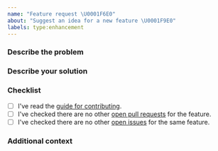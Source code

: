 ```yaml
---
name: "Feature request \U0001F6E0"
about: "Suggest an idea for a new feature \U0001F9E0"
labels: type:enhancement
---
```


### Describe the problem
<!-- Please enter a clear and concise description of what problem your feature solves. -->

### Describe your solution
<!-- Please enter a clear and concise description of how you would like the new feature to work. -->

### Checklist
<!-- Please check the boxes below, you do this by putting an x in the box like this: [x]. Thank you! -->

- [ ] I've read the [guide for contributing](https://github.com/lordcodes/tuist-plugin-swiftformat/blob/master/CONTRIBUTING.md).
- [ ] I've checked there are no other [open pull requests](https://github.com/lordcodes/tuist-plugin-swiftformat/pulls) for the feature.
- [ ] I've checked there are no other [open issues](https://github.com/lordcodes/tuist-plugin-swiftformat/issues) for the same feature.

### Additional context
<!-- Please add any other information about the idea here.  -->
